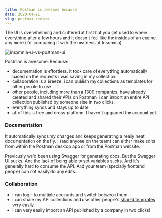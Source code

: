 ```yaml
---
title: Postman is awesome because
date: 2020-04-21
slug: postman-review
---
```


The UI is overwhelming and cluttered at first but you get used to where everything after a few hours and it doesn't feel like the insides of an engine any more (i'm comparing it with the neatness of Insomnia)

![insomnia-ui-vs-postman-ui](../images/)

Postman is awesome. Because:

- documentation is effortless. it took care of everything automatically based on the requests i was saving in my collection.
- collaboration is a breeze. i can publish my collections as templates for other people to use
- other people, including more than a 1300 companies, have already created and shared their APIs on Postman. i can import an entire API collection published by someone else in two clicks.
- everything syncs and stays up to date
- all of this is free and cross-platform. I haven't upgraded the account yet.

### Documentation

It automatically syncs my changes and keeps generating a really neat documentation on the fly. I (and anyone on the team) can either make edits from within the Postman desktop app or from the Postman website.

Previously we'd been using Swagger for generating docs. But the Swagger UI sucks. And the lack of being able to set variables sucks. And it's generally hard to consume the API. And your team (specially frontend people) can not easily do any edits..

### Collaboration

- i can login to multiple accounts and switch between them
- i can share my API collections and use other people's [shared templates](https://explore.postman.com/templates) very easily.
- i can very easily import an API published by a company in two clicks!

